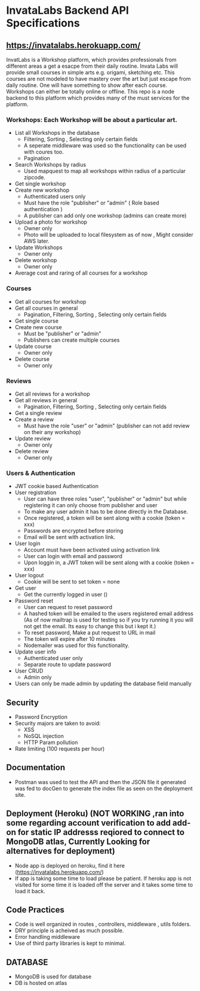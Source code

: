 # InvataLabs Backend API Specifications
## https://invatalabs.herokuapp.com/
InvatLabs is a Workshop platform, which provides professionals from different areas a get a esacpe from their daily routine. Invata Labs will provide small courses in simple arts e.g. origami, sketching etc. This courses are not modeled to have mastery over the art but just escape from daily routine. One will have something to show after each course.
Workshops can either be totally online or offline.
This repo is a node backend to this platform which provides many of the must services for the platform.

### Workshops: Each Workshop will be about a particular art.
- List all Workshops in the database
   * Filtering, Sorting , Selecting only certain fields 
   * A seperate middleware was used so the functionality can be used with coures too.
   * Pagination 
- Search Workshops by radius
  * Used mapquest to map all workshops within radius of a particular zipcode.
- Get single workshop
- Create new workshop
  * Authenticated users only
  * Must have the role "publisher" or "admin" ( Role based authentication ) 
  * A publisher can add only one workshop (admins can create more)
- Upload a photo for workshop
  * Owner only
  * Photo will be uploaded to local filesystem as of now , Might consider AWS later.
- Update Workshops
  * Owner only
- Delete workshop
  * Owner only
- Average cost and raring of all courses for a workshop

### Courses
- Get all courses for workshop
- Get all courses in general
  * Pagination, Filtering, Sorting , Selecting only certain fields 
- Get single course
- Create new course
  * Must be "publisher" or "admin"
  * Publishers can create multiple courses
- Update course
  * Owner only
- Delete course
  * Owner only
  
### Reviews
- Get all reviews for a workshop
- Get all reviews in general
  * Pagination, Filtering, Sorting , Selecting only certain fields 
- Get a single review
- Create a review
  * Must have the role "user" or "admin" (publisher can not add review on their any workshop)
- Update review
  * Owner only
- Delete review
  * Owner only

### Users & Authentication
- JWT cookie based Authentication
- User registration
  * User can have three roles "user", "publisher" or "admin" but while registering it can only choose from publisher and user
  * To make any user admin it has to be done directly in the Database.
  * Once registered, a token will be sent along with a cookie (token = xxx)
  * Passwords are encrypted before storing
  * Email will be sent with activation link.
- User login
  * Account must have been activated using activation link
  * User can login with email and password
  * Upon loggin in, a JWT token will be sent along with a cookie (token = xxx)
- User logout
  * Cookie will be sent to set token = none
- Get user
  * Get the currently logged in user ()
- Password reset
  * User can request to reset password
  * A hashed token will be emailed to the users registered email address (As of now mailtrap is used for testing so if you try running it you will not get the email. Its easy to change this but i kept it.)
  * To reset password, Make a put request to URL in mail
  * The token will expire after 10 minutes
  * Nodemailer was used for this functionality.
- Update user info
  * Authenticated user only
  * Separate route to update password
- User CRUD
  * Admin only
- Users can only be made admin by updating the database field manually

## Security
- Password Encryption
- Security majors are taken to avoid:
    * XSS 
    * NoSQL injection 
    * HTTP Param pollution
- Rate limiting (100 requests per hour)

## Documentation
- Postman was used to test the API and then the JSON file it generated was fed to docGen to generate the index file as seen on the deployment site.

## Deployment (Heroku) (NOT WORKING ,ran into some regarding account verification to add add-on for static IP addresss reqiored to connect to MongoDB atlas, Currently Looking for alternatives for deployment)
- Node app is deployed on heroku, find it here (https://invatalabs.herokuapp.com/)
- If app is taking some time to load please be patient. If heroku app is not visited for some time it is loaded off the server and it takes some time to load it back. 

## Code Practices
- Code is well organized in routes , controllers, middleware , utils folders.
- DRY principle is acheived as much possible.
- Error handling middleware
- Use of third party libraries is kept to minimal. 


## DATABASE
 - MongoDB is used for database
 - DB is hosted on atlas 
